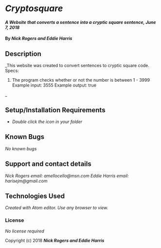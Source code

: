 # _Cryptosquare_

#### _A Website that converts a sentence into a cryptic square sentence, June 7, 2018_

#### By _**Nick Rogers and Eddie Harris**_

## Description

_This website was created to convert sentences to cryptic square code.
Specs:
1. The program checks whether or not the number is between 1 - 3999
  Example input: 3555
  Example output: true

_

## Setup/Installation Requirements

* _Double click the icon in your folder_

## Known Bugs

_No known bugs_

## Support and contact details

_Nick Rogers email: amellocello@msn.com_
_Eddie Harris email: harisejm@gmail.com_

## Technologies Used

_Created with Atom editor.  Use any browser to view._

### License

*No license required*

Copyright (c) 2018 **_Nick Rogers and Eddie Harris_**
